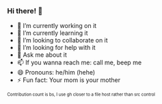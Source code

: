### Hi there! 👋

- 🔭 I’m currently working on it
- 🌱 I’m currently learning it
- 👯 I’m looking to collaborate on it
- 🤔 I’m looking for help with it
- 💬 Ask me about it
- 📫 If you wanna reach me: call me, beep me
- 😄 Pronouns: he/him (hehe)
- ⚡ Fun fact: Your mom is your mother

<sub><sub>Contribution count is bs, I use gh closer to a file host rather than src control</sub></sub>
